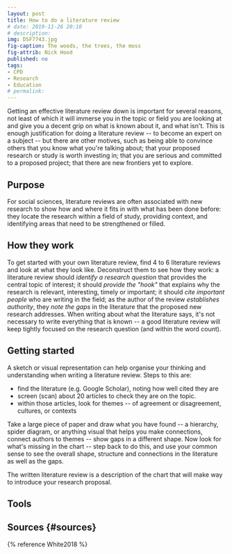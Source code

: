 ```yaml
---
layout: post
title: How to do a literature review
# date: 2019-11-26 20:10
# description: 
img: DSF7743.jpg
fig-caption: The woods, the trees, the moss
fig-attrib: Nick Hood
published: no
tags:
- CPD
- Research
- Education
# permalink:
---
```

Getting an effective literature review down is important for several reasons, not least of which it will immerse you in the topic or field you are looking at and give you a decent grip on what is known about it, and what isn't. This is enough justification for doing a literature review -- to become an expert on a subject -- but there are other motives, such as being able to convince others that you know what you're talking about; that your proposed research or study is worth investing in; that you are serious and committed to a proposed project; that there are new frontiers yet to explore.

## Purpose
For social sciences, literature reviews are often associated with new research to show how and where it fits in with what has been done before: they locate the research within a field of study, providing context, and identifying areas that need to be strengthened or filled.

## How they work
To get started with your own literature review, find 4 to 6 literature reviews and look at what they look like. Deconstruct them to see how they work: a literature review should *identify a research question* that provides the central topic of interest; it should *provide the "hook"* that explains why the research is relevant, interesting, timely or important; it should *cite important people* who are writing in the field; as the author of the review *establishes authority*, they *note the gaps* in the literature that the proposed new research addresses. When writing about what the literature says, it's not necessary to write everything that is known -- a good literature review will keep tightly focused on the research question (and within the word count).

## Getting started
A sketch or visual representation can help organise your thinking and understanding when writing a literature review. Steps to this are:

* find the literature (e.g. Google Scholar), noting how well cited they are
* screen (scan) about 20 articles to check they are on the topic.
* within those articles, look for themes -- of agreement or disagreement, cultures, or contexts

Take a large piece of paper and draw what you have found -- a hierarchy, spider diagram, or anything visual that helps you make connections, connect authors to themes -- show gaps in a different shape. Now look for what's missing in the chart -- step back to do this, and use your common sense to see the overall shape, structure and connections in the literature as well as the gaps.

The written literature review is a description of the chart that will make way to introduce your research proposal.

## Tools

## Sources {#sources}

<!--{% bibliography --cited %}-->
{% reference White2018 %}
